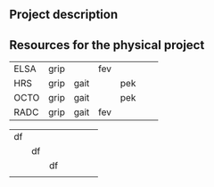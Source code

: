 Project description
----

## Resources for the **physical** project

|   |   |   |   |   |   |   |  
|---|---|---|---|---|---|---| 
|ELSA   | grip |  | fev  |    |   |   | 
|HRS    | grip  | gait  |   | pek  |   |   | 
|OCTO   | grip  | gait  |   | pek  |   |   | 
|RADC   | grip  | gait  | fev  |   |   |   | 


|   |   |   |   |   |   |   |
|---|---|---|---|---|---|---|
|df   |   |   |   |   |   |   |
|   | df  |   |   |   |   |   |
|   |   | df  |   |   |   |   |
|   |   |   |   |   |   |   |
